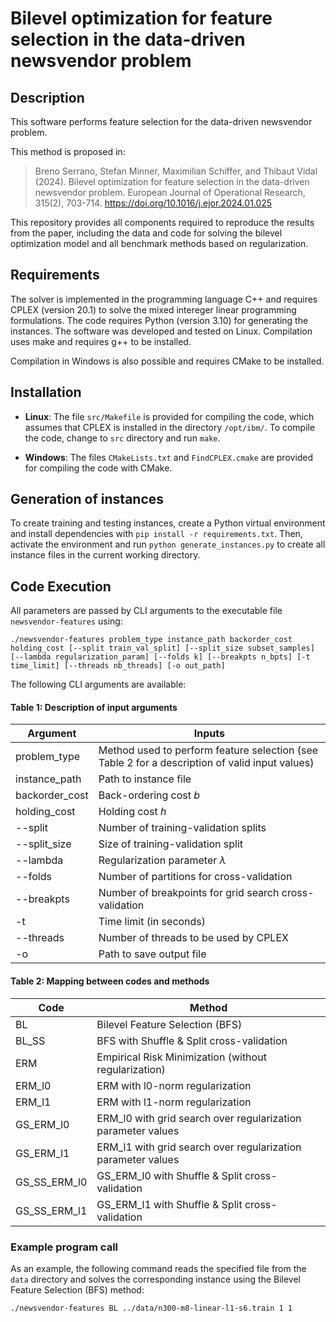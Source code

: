 # Bilevel optimization for feature selection in the data-driven newsvendor problem

## Description 

This software performs feature selection for the data-driven newsvendor problem. 

This method is proposed in:
> Breno Serrano, Stefan Minner, Maximilian Schiffer, and Thibaut Vidal (2024). Bilevel optimization for feature selection in the data-driven newsvendor problem. European Journal of Operational Research, 315(2), 703-714. https://doi.org/10.1016/j.ejor.2024.01.025

This repository provides all components required to reproduce the results from the paper, including the data and code for solving the bilevel optimization model and all benchmark methods based on regularization.

## Requirements

The solver is implemented in the programming language C++ and requires CPLEX (version 20.1) to solve the mixed intereger linear programming formulations. 
The code requires Python (version 3.10) for generating the instances. The software was developed and tested on Linux. Compilation uses make and requires g++ to be installed. 

Compilation in Windows is also possible and requires CMake to be installed.

## Installation

- **Linux**: The file `src/Makefile` is provided for compiling the code, which assumes that CPLEX is installed in the directory `/opt/ibm/`. To compile the code, change to `src` directory and run `make`. 

- **Windows**: The files `CMakeLists.txt` and `FindCPLEX.cmake` are provided for compiling the code with CMake. 

## Generation of instances

To create training and testing instances, create a Python virtual environment and install dependencies with `pip install -r requirements.txt`. 
Then, activate the environment and run `python generate_instances.py` to create all instance files in the current working directory. 

## Code Execution

All parameters are passed by CLI arguments to the executable file `newsvendor-features` using:

`./newsvendor-features problem_type instance_path backorder_cost holding_cost [--split train_val_split] [--split_size subset_samples] [--lambda regularization_param] [--folds k] [--breakpts n_bpts] [-t time_limit] [--threads nb_threads] [-o out_path]`

The following CLI arguments are available:

#### Table 1: Description of input arguments

| Argument | Inputs |
| --- | --- |
| problem_type | Method used to perform feature selection (see Table 2 for a description of valid input values) |
| instance_path | Path to instance file |
| backorder_cost | Back-ordering cost $b$ |
| holding_cost | Holding cost $h$ |
| --split | Number of training-validation splits |
| --split_size | Size of training-validation split | 
| --lambda | Regularization parameter $\lambda$ |
| --folds | Number of partitions for cross-validation |
| --breakpts | Number of breakpoints for grid search cross-validation |
| -t | Time limit (in seconds) | 
| --threads | Number of threads to be used by CPLEX | 
| -o | Path to save output file |


#### Table 2: Mapping between codes and methods

| Code | Method |
| --- | --- |
| BL | Bilevel Feature Selection (BFS) |
| BL_SS | BFS with Shuffle & Split cross-validation |
| ERM | Empirical Risk Minimization (without regularization) |
| ERM_l0 | ERM with l0-norm regularization | 
| ERM_l1 | ERM with l1-norm regularization |
| GS_ERM_l0 | ERM_l0 with grid search over regularization parameter values |
| GS_ERM_l1 | ERM_l1 with grid search over regularization parameter values |
| GS_SS_ERM_l0 | GS_ERM_l0 with Shuffle & Split cross-validation |
| GS_SS_ERM_l1 | GS_ERM_l1 with Shuffle & Split cross-validation |

### Example program call

As an example, the following command reads the specified file from the `data` directory and solves the corresponding instance using the Bilevel Feature Selection (BFS) method:

`./newsvendor-features BL ../data/n300-m8-linear-l1-s6.train 1 1`